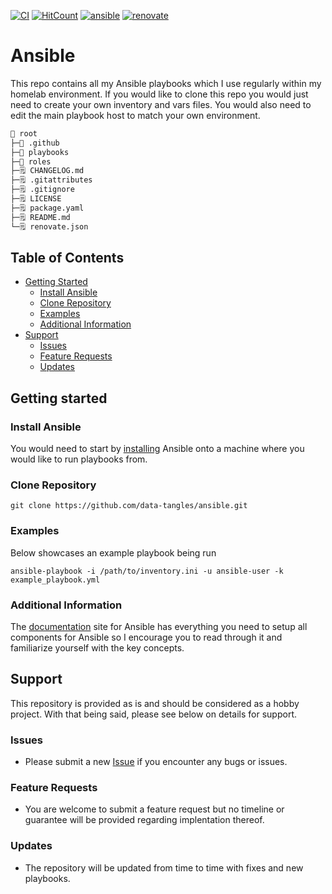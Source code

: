 [![CI](https://github.com/data-tangles/ansible/actions/workflows/main.yml/badge.svg)](https://github.com/data-tangles/ansible/actions/workflows/main.yml)
[![HitCount](https://hits.dwyl.com/qman-being/ansible.svg?style=for-the-badge&show=unique)](http://hits.dwyl.com/qman-being/ansible)
[![ansible](https://img.shields.io/badge/Ansible-red?style=for-the-badge&logo=ansible)](https://www.ansible.com/)
[![renovate](https://img.shields.io/badge/renovate-enabled-brightgreen?style=for-the-badge&logo=renovatebot)](https://github.com/renovatebot/renovate)

# Ansible

This repo contains all my Ansible playbooks which I use regularly within my homelab environment. If you would like to clone this repo you would just need to create your own inventory and vars files. You would also need to edit the main playbook host to match your own environment.

```sh
📁 root
├─📁 .github
├─📁 playbooks
├─📁 roles
├─🗒️ CHANGELOG.md
├─🗒️ .gitattributes
├─🗒️ .gitignore
├─🗒️ LICENSE
├─🗒️ package.yaml
├─🗒️ README.md
└─🗒️ renovate.json
```

## Table of Contents

- [Getting Started](#getting-started)
  - [Install Ansible](#install-ansible)
  - [Clone Repository](#clone-repository)
  - [Examples](#examples)
  - [Additional Information](#additional-information)
- [Support](#support)
  - [Issues](#issues)
  - [Feature Requests](#feature-requests)
  - [Updates](#updates)

## Getting started 

### Install Ansible

You would need to start by [installing](https://docs.ansible.com/ansible/latest/installation_guide/intro_installation.html) Ansible onto a machine where you would like to run playbooks from. 

### Clone Repository

```
git clone https://github.com/data-tangles/ansible.git
```

### Examples

Below showcases an example playbook being run

```
ansible-playbook -i /path/to/inventory.ini -u ansible-user -k example_playbook.yml
```

### Additional Information

The [documentation](https://docs.ansible.com/) site for Ansible has everything you need to setup all components for Ansible so I encourage you to read through it and familiarize yourself with the key concepts.

## Support
This repository is provided as is and should be considered as a hobby project. With that being said, please see below on details for support.

### Issues

- Please submit a new [Issue](https://github.com/data-tangles/ansible/issues/new) if you encounter any bugs or issues.

### Feature Requests

- You are welcome to submit a feature request but no timeline or guarantee will be provided regarding implentation thereof.

### Updates

- The repository will be updated from time to time with fixes and new playbooks.

